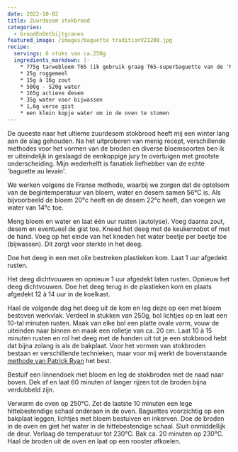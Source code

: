 ```yaml
---
date: 2022-10-02
title: Zuurdesem stokbrood
categories:
  - broodEnOntbijtgranen
featured_image: /images/baguette traditionV21200.jpg
recipe:
  servings: 6 stuks van ca.250g
  ingredients_markdown: |-
    * 775g tarwebloem T65 (ik gebruik graag T65-superbaguette van de 'Molens van Oudenaarde')    * 25g roggemeel
    * 15g à 16g zout
    * 500g - 520g water 
    * 165g actieve desem
    * 35g water voor bijwassen
    * 1,6g verse gist    * een klein kopje water om in de oven te stomen
---
```

De queeste naar het ultieme zuurdesem stokbrood heeft mij een winter lang aan de slag gehouden.
Na het uitproberen van menig recept, verschillende methodes voor het vormen van de broden en diverse bloemsoorten ben ik er uiteindelijk in geslaagd de eenkoppige jury te overtuigen met grootste onderscheiding. Mijn wederhelft is fanatiek liefhebber van de echte 'baguette au levain'.

<!--more-->

We werken volgens de Franse methode, waarbij we zorgen dat de optelsom van de begintemperatuur van bloem, water en desem samen 56°C is.
Als bijvoorbeeld de bloem 20°c heeft en de desem 22°c heeft, dan voegen we water van 14°c toe.

Meng bloem en water en laat één uur rusten (autolyse).
Voeg daarna zout, desem en eventueel de gist toe.
Kneed het deeg met de keukenrobot of met de hand.
Voeg op het einde van het kneden het water beetje per beetje toe (bijwassen).
Dit zorgt voor sterkte in het deeg.

Doe het deeg in een met olie bestreken plastieken kom.
Laat 1 uur afgedekt rusten.

Het deeg dichtvouwen en opnieuw 1 uur afgedekt laten rusten. 
Opnieuw het deeg dichtvouwen.
Doe het deeg terug in de plastieken kom en plaats afgedekt 12 à 14 uur in de koelkast. 

Haal de volgende dag het deeg uit de kom en leg deze op een met bloem bestoven werkvlak.
Verdeel in stukken van 250g, bol lichtjes op en laat een 10-tal minuten rusten.
Maak van elke bol een platte ovale vorm, vouw de uiteinden naar binnen en maak een rolletje van ca. 20 cm.
Laat 10 à 15 minuten rusten en rol het deeg met de handen uit tot je een stokbrood hebt dat bijna zolang is als de bakplaat.
Voor het vormen van stokbroden bestaan er verschillende technieken, maar voor mij werkt de bovenstaande [methode van Patrick Ryan](https://www.youtube.com/watch?v=n0U8RdRdFDU) het best. 

Bestuif een linnendoek met bloem en leg de stokbroden met de naad naar boven.
Dek af en laat 60 minuten of langer rijzen tot de broden bijna verdubbeld zijn.

Verwarm de oven op 250°C.
Zet de laatste 10 minuten een lege hittebestendige schaal onderaan in de oven. 
Baguettes voorzichtig op een bakplaat leggen, lichtjes met bloem bestuiven en inkerven.
Doe de broden in de oven en giet het water in de hittebestendige schaal.
Sluit onmiddellijk de deur.
Verlaag de temperatuur tot 230°C.
Bak ca. 20 minuten op 230°C.
Haal de broden uit de oven en laat op een rooster afkoelen.



 

